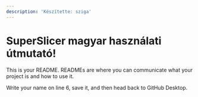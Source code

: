 ```yaml
---
description: 'Készítette: sziga'
---
```


# SuperSlicer magyar használati útmutató!

This is your README. READMEs are where you can communicate what your project is and how to use it.

Write your name on line 6, save it, and then head back to GitHub Desktop.

